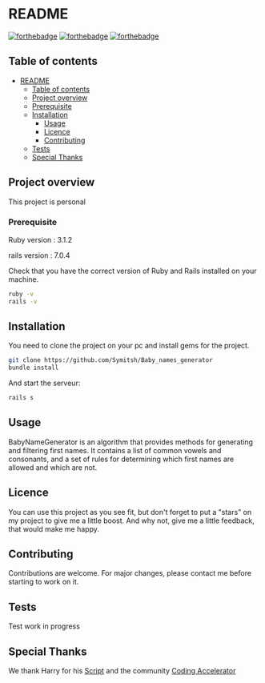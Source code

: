# README
[![forthebadge](https://forthebadge.com/images/badges/made-with-ruby.svg)](https://forthebadge.com)
[![forthebadge](https://forthebadge.com/images/badges/open-source.svg)](https://forthebadge.com)
[![forthebadge](https://forthebadge.com/images/badges/built-with-love.svg)](https://forthebadge.com)



## Table of contents

- [README](#readme)
  - [Table of contents](#table-of-contents)
  - [Project overview](#project-overview)
  - [Prerequisite](#prerequisite)
  - [Installation](#installation)
    - [Usage](#usage)
    - [Licence](#licence)
    - [Contributing](#contributing)
  - [Tests](#tests)
  - [Special Thanks](#special-thanks)

## Project overview
This project is personal

### Prerequisite

Ruby version : 3.1.2

rails version : 7.0.4

Check that you have the correct version of Ruby and Rails installed on your machine.
```bash
ruby -v
rails -v
```

## Installation
You need to clone the project on your pc and install gems for the project.

```bash
git clone https://github.com/Symitsh/Baby_names_generator
bundle install
```

And start the serveur:


```bash
rails s
```


## Usage

BabyNameGenerator is an algorithm that provides methods for generating and filtering first names. It contains a list of common vowels and consonants, and a set of rules for determining which first names are allowed and which are not.

## Licence

You can use this project as you see fit, but don't forget to put a "stars" on my project to give me a little boost. And why not, give me a little feedback, that would make me happy.



## Contributing

Contributions are welcome.
For major changes, please contact me before starting to work on it.




## Tests

Test work in progress



## Special Thanks

We thank Harry for his [Script](https://pastebin.com/NkQrnugq) and the community [Coding Accelerator](https://joincodingnow.com/) 
